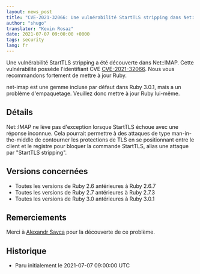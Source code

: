 ```yaml
---
layout: news_post
title: "CVE-2021-32066: Une vulnérabilité StartTLS stripping dans Net::IMAP"
author: "shugo"
translator: "Kevin Rosaz"
date: 2021-07-07 09:00:00 +0000
tags: security
lang: fr
---
```


Une vulnérabilité StartTLS stripping a été découverte dans Net::IMAP.
Cette vulnérabilité possède l'identifiant CVE [CVE-2021-32066](https://nvd.nist.gov/vuln/detail/CVE-2021-32066).
Nous vous recommandons fortement de mettre à jour Ruby.

net-imap est une gemme incluse par défaut dans Ruby 3.0.1, mais a un problème d'empaquetage. Veuillez donc mettre à jour Ruby lui-même.

## Détails

Net::IMAP ne lève pas d'exception lorsque StartTLS échoue avec une réponse inconnue. Cela pourrait permettre à des attaques de type man-in-the-middle de contourner les protections de TLS en se positionnant entre le client et le registre pour bloquer la commande StartTLS, alias une attaque par "StartTLS stripping".

## Versions concernées

* Toutes les versions de Ruby 2.6 antérieures à Ruby 2.6.7 
* Toutes les versions de Ruby 2.7 antérieures à Ruby 2.7.3 
* Toutes les versions de Ruby 3.0 antérieures à Ruby 3.0.1 

## Remerciements

Merci à [Alexandr Savca](https://hackerone.com/chinarulezzz) pour la découverte de ce problème.

## Historique

* Paru initialement le 2021-07-07 09:00:00 UTC
